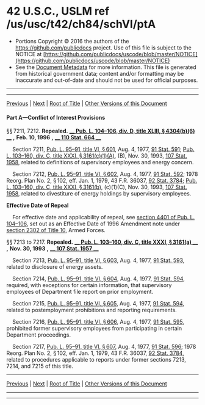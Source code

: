 ---
---

# 42 U.S.C., USLM ref /us/usc/t42/ch84/schVI/ptA

* Portions Copyright © 2016 the authors of the https://github.com/publicdocs project.
  Use of this file is subject to the NOTICE at [https://github.com/publicdocs/uscode/blob/master/NOTICE](https://github.com/publicdocs/uscode/blob/master/NOTICE)
* See the [Document Metadata](././../../../../../..//README.md) for more information.
  This file is generated from historical government data; content and/or formatting may be inaccurate and out-of-date and should not be used for official purposes.

----------
----------

[Previous](./../../../../../..//us/usc/t42/ch84/schVI/m__us_usc_t42_ch84_schVI.md) | [Next](./../../../../../..//us/usc/t42/ch84/schVI/ptA/m__us_usc_t42_s7218.md) | [Root of Title](./../../../../../../) | [Other Versions of this Document](https://publicdocs.github.io/go/links?ns=uslm&ref=%2Fus%2Fusc%2Ft42%2Fch84%2FschVI%2FptA)

#### Part A—Conflict of Interest Provisions

§§ 7211, 7212. __Repealed.__  __[__  __Pub. L. 104–106, div. D, title XLIII, § 4304(b)(6)__  __][/us/pl/104/106/s4304/b/6]__  __,__  __Feb. 10, 1996__  __,__  __[__  __110 Stat. 664__  __][/us/stat/110/664]__ 

    Section 7211, [Pub. L. 95–91, title VI, § 601][/us/pl/95/91/s601], Aug. 4, 1977, [91 Stat. 591][/us/stat/91/591]; [Pub. L. 103–160, div. C, title XXXI, § 3161(c)(1)(A)][/us/pl/103/160/s3161/c/1/A], (B), Nov. 30, 1993, [107 Stat. 1958][/us/stat/107/1958], related to definitions of supervisory employees and energy concern.

    Section 7212, [Pub. L. 95–91, title VI, § 602][/us/pl/95/91/s602], Aug. 4, 1977, [91 Stat. 592][/us/stat/91/592]; 1978 Reorg. Plan No. 2, § 102, eff. Jan. 1, 1979, 43 F.R. 36037, [92 Stat. 3784][/us/stat/92/3784]; [Pub. L. 103–160, div. C, title XXXI, § 3161(b)][/us/pl/103/160/s3161/b], (c)(1)(C), Nov. 30, 1993, [107 Stat. 1958][/us/stat/107/1958], related to divestiture of energy holdings by supervisory employees.

 __Effective Date of Repeal__ 

    For effective date and applicability of repeal, see [section 4401 of Pub. L. 104–106][/us/pl/104/106/s4401], set out as an Effective Date of 1996 Amendment note under [section 2302 of Title 10][/us/usc/t10/s2302], Armed Forces.

§§ 7213 to 7217. __Repealed.__  __[__  __Pub. L. 103–160, div. C, title XXXI, § 3161(a)__  __][/us/pl/103/160/s3161/a]__  __,__  __Nov. 30, 1993__  __,__  __[__  __107 Stat. 1957__  __][/us/stat/107/1957]__ 

    Section 7213, [Pub. L. 95–91, title VI, § 603][/us/pl/95/91/s603], Aug. 4, 1977, [91 Stat. 593][/us/stat/91/593], related to disclosure of energy assets.

    Section 7214, [Pub. L. 95–91, title VI, § 604][/us/pl/95/91/s604], Aug. 4, 1977, [91 Stat. 594][/us/stat/91/594], required, with exceptions for certain information, that supervisory employees of Department file report on prior employment.

    Section 7215, [Pub. L. 95–91, title VI, § 605][/us/pl/95/91/s605], Aug. 4, 1977, [91 Stat. 594][/us/stat/91/594], related to postemployment prohibitions and reporting requirements.

    Section 7216, [Pub. L. 95–91, title VI, § 606][/us/pl/95/91/s606], Aug. 4, 1977, [91 Stat. 595][/us/stat/91/595], prohibited former supervisory employees from participating in certain Department proceedings.

    Section 7217, [Pub. L. 95–91, title VI, § 607][/us/pl/95/91/s607], Aug. 4, 1977, [91 Stat. 596][/us/stat/91/596]; 1978 Reorg. Plan No. 2, § 102, eff. Jan. 1, 1979, 43 F.R. 36037, [92 Stat. 3784][/us/stat/92/3784], related to procedures applicable to reports under former sections 7213, 7214, and 7215 of this title.

----------

[Previous](./../../../../../..//us/usc/t42/ch84/schVI/m__us_usc_t42_ch84_schVI.md) | [Next](./../../../../../..//us/usc/t42/ch84/schVI/ptA/m__us_usc_t42_s7218.md) | [Root of Title](./../../../../../../) | [Other Versions of this Document](https://publicdocs.github.io/go/links?ns=uslm&ref=%2Fus%2Fusc%2Ft42%2Fch84%2FschVI%2FptA)

----------
----------

[/us/pl/104/106/s4304/b/6]: https://publicdocs.github.io/go/links?ns=uslm&ref=%2Fus%2Fpl%2F104%2F106%2Fs4304%2Fb%2F6
[/us/stat/110/664]: https://publicdocs.github.io/go/links?ns=uslm&ref=%2Fus%2Fstat%2F110%2F664
[/us/pl/95/91/s601]: https://publicdocs.github.io/go/links?ns=uslm&ref=%2Fus%2Fpl%2F95%2F91%2Fs601
[/us/stat/91/591]: https://publicdocs.github.io/go/links?ns=uslm&ref=%2Fus%2Fstat%2F91%2F591
[/us/pl/103/160/s3161/c/1/A]: https://publicdocs.github.io/go/links?ns=uslm&ref=%2Fus%2Fpl%2F103%2F160%2Fs3161%2Fc%2F1%2FA
[/us/stat/107/1958]: https://publicdocs.github.io/go/links?ns=uslm&ref=%2Fus%2Fstat%2F107%2F1958
[/us/pl/95/91/s602]: https://publicdocs.github.io/go/links?ns=uslm&ref=%2Fus%2Fpl%2F95%2F91%2Fs602
[/us/stat/91/592]: https://publicdocs.github.io/go/links?ns=uslm&ref=%2Fus%2Fstat%2F91%2F592
[/us/stat/92/3784]: https://publicdocs.github.io/go/links?ns=uslm&ref=%2Fus%2Fstat%2F92%2F3784
[/us/pl/103/160/s3161/b]: https://publicdocs.github.io/go/links?ns=uslm&ref=%2Fus%2Fpl%2F103%2F160%2Fs3161%2Fb
[/us/stat/107/1958]: https://publicdocs.github.io/go/links?ns=uslm&ref=%2Fus%2Fstat%2F107%2F1958
[/us/pl/104/106/s4401]: https://publicdocs.github.io/go/links?ns=uslm&ref=%2Fus%2Fpl%2F104%2F106%2Fs4401
[/us/usc/t10/s2302]: https://publicdocs.github.io/go/links?ns=uslm&ref=%2Fus%2Fusc%2Ft10%2Fs2302
[/us/pl/103/160/s3161/a]: https://publicdocs.github.io/go/links?ns=uslm&ref=%2Fus%2Fpl%2F103%2F160%2Fs3161%2Fa
[/us/stat/107/1957]: https://publicdocs.github.io/go/links?ns=uslm&ref=%2Fus%2Fstat%2F107%2F1957
[/us/pl/95/91/s603]: https://publicdocs.github.io/go/links?ns=uslm&ref=%2Fus%2Fpl%2F95%2F91%2Fs603
[/us/stat/91/593]: https://publicdocs.github.io/go/links?ns=uslm&ref=%2Fus%2Fstat%2F91%2F593
[/us/pl/95/91/s604]: https://publicdocs.github.io/go/links?ns=uslm&ref=%2Fus%2Fpl%2F95%2F91%2Fs604
[/us/stat/91/594]: https://publicdocs.github.io/go/links?ns=uslm&ref=%2Fus%2Fstat%2F91%2F594
[/us/pl/95/91/s605]: https://publicdocs.github.io/go/links?ns=uslm&ref=%2Fus%2Fpl%2F95%2F91%2Fs605
[/us/stat/91/594]: https://publicdocs.github.io/go/links?ns=uslm&ref=%2Fus%2Fstat%2F91%2F594
[/us/pl/95/91/s606]: https://publicdocs.github.io/go/links?ns=uslm&ref=%2Fus%2Fpl%2F95%2F91%2Fs606
[/us/stat/91/595]: https://publicdocs.github.io/go/links?ns=uslm&ref=%2Fus%2Fstat%2F91%2F595
[/us/pl/95/91/s607]: https://publicdocs.github.io/go/links?ns=uslm&ref=%2Fus%2Fpl%2F95%2F91%2Fs607
[/us/stat/91/596]: https://publicdocs.github.io/go/links?ns=uslm&ref=%2Fus%2Fstat%2F91%2F596
[/us/stat/92/3784]: https://publicdocs.github.io/go/links?ns=uslm&ref=%2Fus%2Fstat%2F92%2F3784


